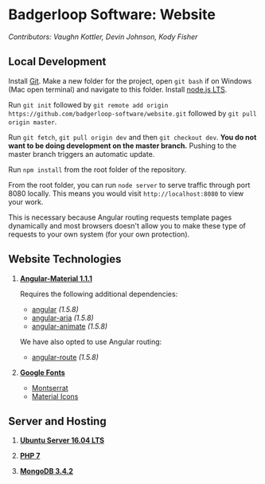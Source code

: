 # Badgerloop Software: Website

*Contributors: Vaughn Kottler, Devin Johnson, Kody Fisher*

## Local Development

Install [Git](https://git-scm.com/). Make a new folder for the project, open `git bash` if on Windows (Mac open terminal) and navigate to this folder. Install [node.js LTS](https://nodejs.org/en/).

Run `git init` followed by `git remote add origin https://github.com/badgerloop-software/website.git` followed by `git pull origin master`.

Run `git fetch`, `git pull origin dev` and then `git checkout dev`. **You do not want to be doing development on the master branch.** Pushing to the master branch triggers an automatic update.

Run `npm install` from the root folder of the repository.

From the root folder, you can run `node server` to serve traffic through port 8080 locally. This means you would visit `http://localhost:8080` to view your work.

This is necessary because Angular routing requests template pages dynamically and most browsers doesn't allow you to make these type of requests to your own system (for your own protection).

## Website Technologies

1. **[Angular-Material 1.1.1](https://material.angularjs.org/1.1.1/)**

	Requires the following additional dependencies:

	* [angular](https://angularjs.org/) *(1.5.8)*
	* [angular-aria](https://docs.angularjs.org/api/ngAria) *(1.5.8)*
	* [angular-animate](https://docs.angularjs.org/api/ngAnimate) *(1.5.8)*

	We have also opted to use Angular routing:

	* [angular-route](https://docs.angularjs.org/api/ngRoute) *(1.5.8)*

2. **[Google Fonts](https://fonts.google.com/)**

	* [Montserrat](https://fonts.google.com/specimen/Montserrat)
	* [Material Icons](https://material.io/icons/)

## Server and Hosting

1. **[Ubuntu Server 16.04 LTS](https://www.ubuntu.com/download/server)**

2. **[PHP 7](http://php.net/manual/en/intro-whatis.php)**

3. **[MongoDB 3.4.2](https://www.mongodb.com/)**
